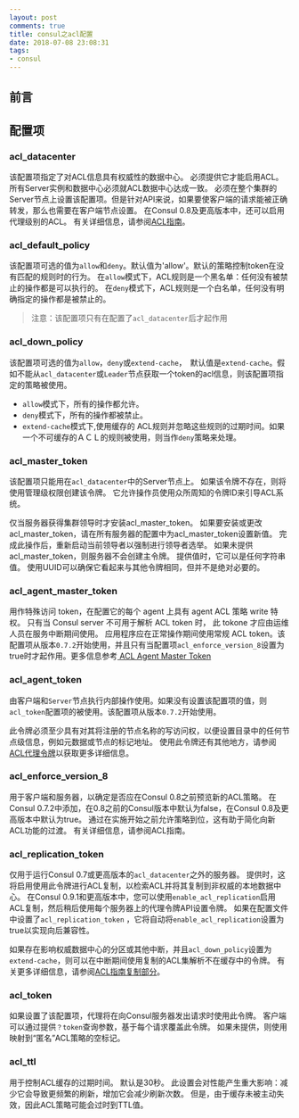 ```yaml
---
layout: post
comments: true
title: consul之acl配置
date: 2018-07-08 23:08:31
tags:
- consul
---
```


## 前言

## 配置项

### acl_datacenter 

该配置项指定了对ACL信息具有权威性的数据中心。 必须提供它才能启用ACL。 所有Server实例和数据中心必须就ACL数据中心达成一致。 
必须在整个集群的Server节点上设置该配置项。但是针对API来说，如果要使客户端的请求能被正确转发，那么也需要在客户端节点设置。 
在Consul 0.8及更高版本中，还可以启用代理级别的ACL。 有关详细信息，请参阅[ACL指南](https://www.consul.io/docs/guides/acl.html)。

### acl_default_policy

该配置项可选的值为`allow`和`deny`。默认值为'allow'。默认的策略控制token在没有匹配的规则时的行为。
在`allow`模式下，ACL规则是一个黑名单：任何没有被禁止的操作都是可以执行的。
在`deny`模式下，ACL规则是一个白名单，任何没有明确指定的操作都是被禁止的。

> 注意：该配置项只有在配置了`acl_datacenter`后才起作用

<!-- more -->

### acl_down_policy

该配置项可选的值为`allow`，`deny`或`extend-cache`，　默认值是`extend-cache`。假如不能从`acl_datacenter`或`Leader`节点获取一个token的acl信息，则该配置项指定的策略被使用。

- `allow`模式下，所有的操作都允许。 
- `deny`模式下，所有的操作都被禁止。 
- `extend-cache`模式下,使用缓存的 ACL规则并忽略这些规则的过期时间。如果一个不可缓存的ＡＣＬ的规则被使用，则当作`deny`策略来处理。

### acl_master_token

该配置项只能用在`acl_datacenter`中的Server节点上。 如果该令牌不存在，则将使用管理级权限创建该令牌。 它允许操作员使用众所周知的令牌ID来引导ACL系统。

仅当服务器获得集群领导时才安装acl_master_token。 如果要安装或更改acl_master_token，请在所有服务器的配置中为acl_master_token设置新值。 完成此操作后，重新启动当前领导者以强制进行领导者选举。 如果未提供acl_master_token，则服务器不会创建主令牌。 提供值时，它可以是任何字符串值。 使用UUID可以确保它看起来与其他令牌相同，但并不是绝对必要的。

### acl_agent_master_token

用作特殊访问 token，在配置它的每个 agent 上具有 agent ACL 策略 write 特权。 只有当 Consul server 不可用于解析 ACL token 时， 此 tokone 才应由运维人员在服务中断期间使用。 应用程序应在正常操作期间使用常规 ACL token。该配置项从版本`0.7.2`开始使用，并且只有当配置项`acl_enforce_version_8`设置为true时才起作用。更多信息参考[ ACL Agent Master Token ](https://www.consul.io/docs/guides/acl.html#acl-agent-master-token)


### acl_agent_token

由客户端和`Server`节点执行内部操作使用。如果没有设置该配置项的值，则`acl_token`配置项的被使用。该配置项从版本`0.7.2`开始使用。

此令牌必须至少具有对其将注册的节点名称的写访问权，以便设置目录中的任何节点级信息，例如元数据或节点的标记地址。 使用此令牌还有其他地方，请参阅[ACL代理令牌](https://www.consul.io/docs/guides/acl.html#acl-agent-token)以获取更多详细信息。

### acl_enforce_version_8

用于客户端和服务器，以确定是否应在Consul 0.8之前预览新的ACL策略。 在Consul 0.7.2中添加，在0.8之前的Consul版本中默认为false，在Consul 0.8及更高版本中默认为true。 通过在实施开始之前允许策略到位，这有助于简化向新ACL功能的过渡。 有关详细信息，请参阅ACL指南。

### acl_replication_token

仅用于运行Consul 0.7或更高版本的`acl_datacenter`之外的服务器。 提供时，这将启用使用此令牌进行ACL复制，以检索ACL并将其复制到非权威的本地数据中心。 在Consul 0.9.1和更高版本中，您可以使用`enable_acl_replication`启用ACL复制，然后稍后使用每个服务器上的代理令牌API设置令牌。 如果在配置文件中设置了`acl_replication_token` ，它将自动将`enable_acl_replication`设置为true以实现向后兼容性。

如果存在影响权威数据中心的分区或其他中断，并且`acl_down_policy`设置为`extend-cache`，则可以在中断期间使用复制的ACL集解析不在缓存中的令牌。 有关更多详细信息，请参阅[ACL指南复制部分](https://www.consul.io/docs/guides/acl.html#replication)。

### acl_token

如果设置了该配置项，代理将在向Consul服务器发出请求时使用此令牌。 客户端可以通过提供`？token`查询参数，基于每个请求覆盖此令牌。 如果未提供，则使用映射到“匿名”ACL策略的空标记。

### acl_ttl

用于控制ACL缓存的过期时间。 默认是30秒。 此设置会对性能产生重大影响：减少它会导致更频繁的刷新，增加它会减少刷新次数。 但是，由于缓存未被主动失效，因此ACL策略可能会过时到TTL值。


